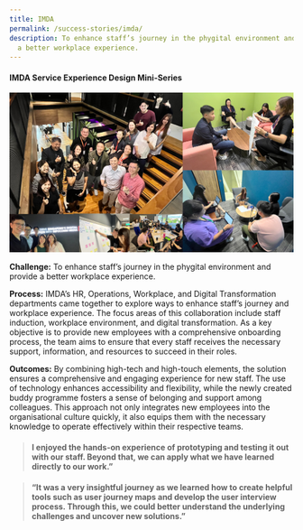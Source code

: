 ```yaml
---
title: IMDA
permalink: /success-stories/imda/
description: To enhance staff’s journey in the phygital environment and provide
  a better workplace experience.
---
```

#### **IMDA Service Experience Design Mini-Series**

![](/images/Stories/stories_imda.jpg)

**Challenge:**
To enhance staff’s journey in the phygital environment and provide a better workplace experience.

**Process:** 
IMDA’s HR, Operations, Workplace, and Digital Transformation departments came together to explore ways to enhance staff’s journey and workplace experience. The focus areas of this collaboration include staff induction, workplace environment, and digital transformation. As a key objective is to provide new employees with a comprehensive onboarding process, the team aims to ensure that every staff receives the necessary support, information, and resources to succeed in their roles. 

**Outcomes:**
By combining high-tech and high-touch elements, the solution ensures a comprehensive and engaging experience for new staff. The use of technology enhances accessibility and flexibility, while the newly created buddy programme fosters a sense of belonging and support among colleagues. This approach not only integrates new employees into the organisational culture quickly, it also equips them with the necessary knowledge to operate effectively within their respective teams.

#### <blockquote><b>I enjoyed the hands-on experience of prototyping and testing it out with our staff. Beyond that, we can apply what we have learned directly to our work.”</b></blockquote>

#### <blockquote><b>“It was a very insightful journey as we learned how to create helpful tools such as user journey maps and develop the user interview process. Through this, we could better understand the underlying challenges and uncover new solutions.”</b></blockquote>